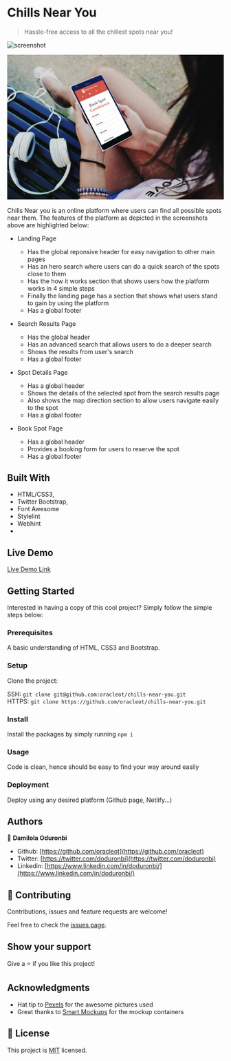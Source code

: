 # Chills Near You

> Hassle-free access to all the chillest spots near you!

![screenshot](./app_screenshot_desktop_tablet.jpg)

![screenshot](./app_screenshot_mobile.jpg)

Chills Near you is an online platform where users can find all possible spots near them. The features of the platform as depicted in the screenshots above are highlighted below:

- Landing Page
    - Has the global reponsive header for easy navigation to other main pages
    - Has an hero search where users can do a quick search of the spots close to them
    - Has the how it works section that shows users how the platform works in 4 simple steps
    - Finally the landing page has a section that shows what users stand to gain by using the platform
    - Has a global footer


- Search Results Page
    - Has the global header
    - Has an advanced search that allows users to do a deeper search
    - Shows the results from user's search
    - Has a global footer

- Spot Details Page
    - Has a global header
    - Shows the details of the selected spot from the search results page
    - Also shows the map direction section to allow users navigate easily to the spot
    - Has a global footer

- Book Spot Page
    - Has a global header
    - Provides a booking form for users to reserve the spot
    - Has a global footer

## Built With

- HTML/CSS3,
- Twitter Bootstrap,
- Font Awesome
- Stylelint
- Webhint
-

## Live Demo

[Live Demo Link](https://chills-near-you.netlify.app/)


## Getting Started

Interested in having a copy of this cool project? Simply follow the simple steps below:

### Prerequisites

A basic understanding of HTML, CSS3 and Bootstrap.

### Setup

Clone the project:

SSH: `git clone git@github.com:oracleot/chills-near-you.git`  
HTTPS: `git clone https://github.com/oracleot/chills-near-you.git`

### Install

Install the packages by simply running `npm i`

### Usage

Code is clean, hence should be easy to find your way around easily

### Deployment

Deploy using any desired platform (Github page, Netlify...)



## Authors

👤 **Damilola Oduronbi**

- Github: [https://github.com/oracleot](https://github.com/oracleot)
- Twitter: [https://twitter.com/doduronbi](https://twitter.com/doduronbi)
- Linkedin: [https://www.linkedin.com/in/doduronbi/](https://www.linkedin.com/in/doduronbi/)

## 🤝 Contributing

Contributions, issues and feature requests are welcome!

Feel free to check the [issues page](issues/).

## Show your support

Give a ⭐️ if you like this project!

## Acknowledgments

- Hat tip to [Pexels](https://www.pexels.com/) for the awesome pictures used
- Great thanks to [Smart Mockups](https://smartmockups.com/) for the mockup containers

## 📝 License

This project is [MIT](lic.url) licensed.
